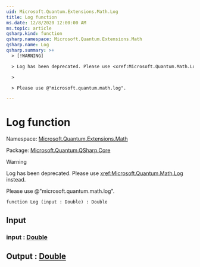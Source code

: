 ```yaml
---
uid: Microsoft.Quantum.Extensions.Math.Log
title: Log function
ms.date: 12/8/2020 12:00:00 AM
ms.topic: article
qsharp.kind: function
qsharp.namespace: Microsoft.Quantum.Extensions.Math
qsharp.name: Log
qsharp.summary: >+
  > [!WARNING]

  > Log has been deprecated. Please use <xref:Microsoft.Quantum.Math.Log> instead.

  >

  > Please use @"microsoft.quantum.math.log".

---
```


# Log function

Namespace: [Microsoft.Quantum.Extensions.Math](xref:Microsoft.Quantum.Extensions.Math)

Package: [Microsoft.Quantum.QSharp.Core](https://nuget.org/packages/Microsoft.Quantum.QSharp.Core)


> [!WARNING]
> Log has been deprecated. Please use <xref:Microsoft.Quantum.Math.Log> instead.
>
> Please use @"microsoft.quantum.math.log".



```qsharp
function Log (input : Double) : Double
```


## Input

### input : [Double](xref:microsoft.quantum.lang-ref.double)





## Output : [Double](xref:microsoft.quantum.lang-ref.double)

